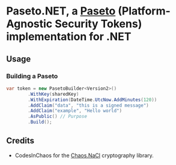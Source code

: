 # Paseto.NET, a [Paseto](https://github.com/paragonie/paseto) (Platform-Agnostic Security Tokens) implementation for .NET

## Usage
### Building a Paseto

```csharp
var token = new PasetoBuilder<Version2>()
		.WithKey(sharedKey)
		.WithExpiration(DateTime.UtcNow.AddMinutes(120))
		.AddClaim("data", "this is a signed message")
		.AddClaim("example", "Hello world")
		.AsPublic() // Purpose
		.Build();
```

## Credits
* CodesInChaos for the [Chaos.NaCl](https://github.com/CodesInChaos/Chaos.NaCl) cryptography library.
